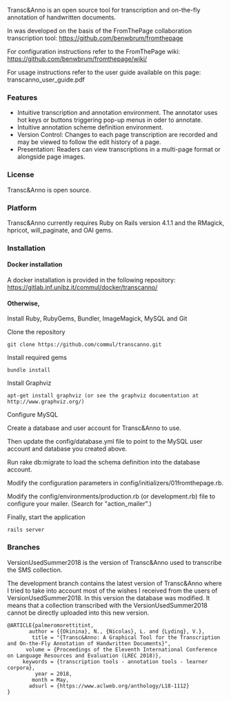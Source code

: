 Transc&Anno is an open source tool for transcription and on-the-fly annotation of handwritten documents.

In was developed on the basis of the FromThePage collaboration transcription tool: https://github.com/benwbrum/fromthepage

For configuration instructions refer to the FromThePage wiki: https://github.com/benwbrum/fromthepage/wiki/

For usage instructions refer to the user guide available on this page: transcanno_user_guide.pdf


### Features

- Intuitive transcription and annotation environment. The annotator uses hot keys or buttons triggering pop-up menus in oder to annotate.
- Intuitive annotation scheme definition environment.
- Version Control: Changes to each page transcription are recorded and may be viewed to follow the edit history of a page.
- Presentation: Readers can view transcriptions in a multi-page format or alongside page images.

### License

Transc&Anno is open source.

### Platform

Transc&Anno currently requires Ruby on Rails version 4.1.1 and the RMagick, hpricot, will_paginate, and OAI gems.

### Installation

#### Docker installation

A docker installation is provided in the following repository: https://gitlab.inf.unibz.it/commul/docker/transcanno/

#### Otherwise,

Install Ruby, RubyGems, Bundler, ImageMagick, MySQL and Git

Clone the repository

    git clone https://github.com/commul/transcanno.git

Install required gems

    bundle install

Install Graphviz

    apt-get install graphviz (or see the graphviz documentation at http://www.graphviz.org/)

Configure MySQL

Create a database and user account for Transc&Anno to use.

Then update the config/database.yml file to point to the MySQL user account and database you created above.

Run
    rake db:migrate
to load the schema definition into the database account.

Modify the configuration parameters in config/initializers/01fromthepage.rb.

Modify the config/environments/production.rb (or development.rb) file to configure your mailer.  (Search for "action_mailer".)

Finally, start the application

    rails server


### Branches

VersionUsedSummer2018 is the version of Transc&Anno used to transcribe the SMS collection.

The development branch contains the latest version of Transc&Anno where I tried to take into account most of the wishes I received from the 
users of VersionUsedSummer2018. In this version the database was modified. It means that a collection transcribed with the VersionUsedSummer2018 cannot be directly uploaded into this new version.

```
@ARTICLE{palmeromorettitint,
       author = {{Okinina}, N., {Nicolas}, L. and {Lyding}, V.},
        title = "{Transc&Anno: A Graphical Tool for the Transcription and On-the-Fly Annotation of Handwritten Documents}",
      volume = {Proceedings of the Eleventh International Conference on Language Resources and Evaluation (LREC 2018)},
     keywords = {transcription tools - annotation tools - learner corpora},
         year = 2018,
        month = May,
       adsurl = {https://www.aclweb.org/anthology/L18-1112}
}
```